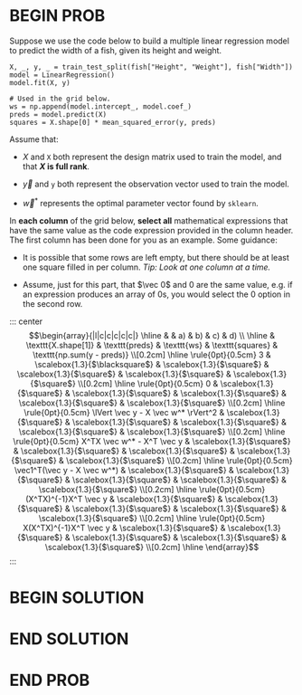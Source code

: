# BEGIN PROB

Suppose we use the code below to build a multiple linear regression
model to predict the width of a fish, given its height and weight.

    X, _, y, _ = train_test_split(fish["Height", "Weight"], fish["Width"])
    model = LinearRegression()
    model.fit(X, y)

    # Used in the grid below.
    ws = np.append(model.intercept_, model.coef_)
    preds = model.predict(X)
    squares = X.shape[0] * mean_squared_error(y, preds)

Assume that:

-   $X$ and $\texttt{X}$ both represent the design matrix used to train
    the model, and that **$X$ is full rank**.

-   $\vec y$ and $\texttt{y}$ both represent the observation vector used
    to train the model.

-   $\vec w^*$ represents the optimal parameter vector found by
    `sklearn`.

In **each column** of the grid below, **select all** mathematical
expressions that have the same value as the code expression provided in
the column header. The first column has been done for you as an example.
Some guidance:

-   It is possible that some rows are left empty, but there should be at
    least one square filled in per column. *Tip: Look at one column at a
    time.*

-   Assume, just for this part, that $\vec 0$ and $0$ are the same
    value, e.g. if an expression produces an array of 0s, you would
    select the $0$ option in the second row.

::: center
$$\begin{array}{|l|c|c|c|c|c|}
\hline
& & a) & b) & c) & d) \\
\hline
& \texttt{X.shape[1]} & \texttt{preds} & \texttt{ws} & \texttt{squares} & \texttt{np.sum(y - preds)} \\[0.2cm]
\hline
\rule{0pt}{0.5cm} 3 & \scalebox{1.3}{$\blacksquare$} & \scalebox{1.3}{$\square$} & \scalebox{1.3}{$\square$} & \scalebox{1.3}{$\square$} & \scalebox{1.3}{$\square$} \\[0.2cm]
\hline
\rule{0pt}{0.5cm} 0 & \scalebox{1.3}{$\square$} & \scalebox{1.3}{$\square$} & \scalebox{1.3}{$\square$} & \scalebox{1.3}{$\square$} & \scalebox{1.3}{$\square$} \\[0.2cm]
\hline
\rule{0pt}{0.5cm} \lVert \vec y - X \vec w^* \rVert^2 & \scalebox{1.3}{$\square$} & \scalebox{1.3}{$\square$} & \scalebox{1.3}{$\square$} & \scalebox{1.3}{$\square$} & \scalebox{1.3}{$\square$}  \\[0.2cm]
\hline
\rule{0pt}{0.5cm} X^TX \vec w^* - X^T \vec y & \scalebox{1.3}{$\square$} & \scalebox{1.3}{$\square$} & \scalebox{1.3}{$\square$} & \scalebox{1.3}{$\square$} & \scalebox{1.3}{$\square$}  \\[0.2cm]
\hline
\rule{0pt}{0.5cm} \vec1^T(\vec y - X \vec w^*) & \scalebox{1.3}{$\square$} & \scalebox{1.3}{$\square$} & \scalebox{1.3}{$\square$} & \scalebox{1.3}{$\square$} & \scalebox{1.3}{$\square$}  \\[0.2cm]
\hline
\rule{0pt}{0.5cm} (X^TX)^{-1}X^T \vec y & \scalebox{1.3}{$\square$} & \scalebox{1.3}{$\square$} & \scalebox{1.3}{$\square$} & \scalebox{1.3}{$\square$} & \scalebox{1.3}{$\square$}  \\[0.2cm]
\hline
\rule{0pt}{0.5cm} X(X^TX)^{-1}X^T \vec y & \scalebox{1.3}{$\square$} & \scalebox{1.3}{$\square$} & \scalebox{1.3}{$\square$} & \scalebox{1.3}{$\square$} & \scalebox{1.3}{$\square$}  \\[0.2cm]
\hline
\end{array}$$
:::

# BEGIN SOLUTION

# END SOLUTION

# END PROB